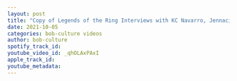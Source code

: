```yaml
---
layout: post
title: "Copy of Legends of the Ring Interviews with KC Navarro, Jennacide, and LSG!!"
date: 2021-10-05
categories: bob-culture videos
author: bob-culture
spotify_track_id: 
youtube_video_id: _qhOLAxPAxI
apple_track_id: 
youtube_metadata: 
---
```

